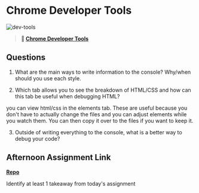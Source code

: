 # Chrome Developer Tools

![dev-tools](https://bcw.blob.core.windows.net/public/img/lesson-images/4571780153354770)

> **📖 [Chrome Developer Tools](https://codeworksacademy.com/fs-student-guide/resources/wk2/03-Chrome-Dev-Tools)**

## Questions

1. What are the main ways to write information to the console? Why/when should you use each style.

2. Which tab allows you to see the breakdown of HTML/CSS and how can this tab be useful when debugging HTML?

you can view html/css in the elements tab. These are useful because you don't have to actually change the files and you can adjust elements while you watch them. You can then copy it over to the files if you want to keep it.

3. Outside of writing everything to the console, what is a better way to debug your code?

## Afternoon Assignment Link

**[Repo](https://github.com/JackFox77/icecream-parlor)**

Identify at least 1 takeaway from today's assignment
